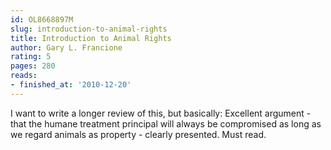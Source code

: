 ```yaml
---
id: OL8668897M
slug: introduction-to-animal-rights
title: Introduction to Animal Rights
author: Gary L. Francione
rating: 5
pages: 280
reads:
- finished_at: '2010-12-20'
---
```

I want to write a longer review of this, but basically: Excellent argument - that the humane treatment principal will always be compromised as long as we regard animals as property - clearly presented. Must read.
